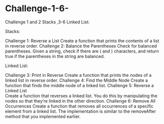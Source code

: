 # Challenge-1-6-
Challenge 1 and 2 Stacks ,3-6 Linked List:


Stacks:


Challenge 1: Reverse a List 
Create a function that prints the contents of a list in reverse order.
Challenge 2: Balance the Parentheses 
Check for balanced parentheses. Given a string, check if there are ( and ) characters, and return true if the parentheses in the string are balanced. 


Linked List:


Challenge 3: Print in Reverse 
Create a function that prints the nodes of a linked list in reverse order. 
Challenge 4: Find the Middle Node 
Create a function that finds the middle node of a linked list. 
Challenge 5: Reverse a Linked List  
Create a function that reverses a linked list. You do this by manipulating the nodes so that they’re linked in the other direction. 
Challenge 6: Remove All Occurrences 
 Create a function that removes all occurrences of a specific element from a linked list. The implementation is similar to the removeAfter method that you implemented earlier.
